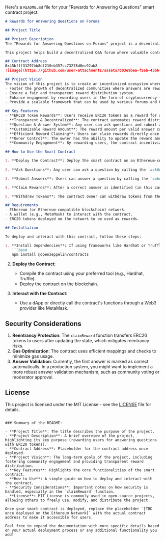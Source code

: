 Here's a `README.md` file for your "Rewards for Answering Questions" smart contract project:

```markdown
# Rewards for Answering Questions on Forums

## Project Title

## Project Description
The "Rewards for Answering Questions on Forums" project is a decentralized platform that incentivizes users by rewarding them with ERC20 tokens for answering questions. This smart contract allows users to ask questions, submit answers, and claim rewards based on the correctness of their answers. The contract is designed to ensure transparency and fairness by automating the reward distribution, which is done via blockchain technology.

This project helps build a decentralized Q&A forum where valuable contributions are rewarded, enhancing community-driven knowledge sharing and engagement.

## Contract Address
0x45bfff31297bb8df210eb357cc73278d0ec92ab8
![image](https://github.com/user-attachments/assets/803e9bea-f5eb-45b6-b836-2ce2d1687d9f)

## Project Vision
The vision of this project is to create an incentivized ecosystem where users are motivated to contribute knowledge by answering questions in decentralized forums. We aim to:
- Foster the growth of decentralized communities where answers are rewarded.
- Ensure a fair and transparent reward distribution system.
- Enhance engagement by rewarding users in the form of cryptocurrency (ERC20 tokens).
- Provide a scalable framework that can be used by various forums and Q&A platforms to reward their contributors.

## Key Features
- **ERC20 Token Rewards**: Users receive ERC20 tokens as a reward for submitting valid answers to questions. This ensures that rewards are fungible and easily transferable.
- **Transparent & Decentralized**: The contract automates reward distribution based on predefined rules, ensuring a transparent and tamper-proof system.
- **Question & Answer System**: Any user can ask questions and submit answers, with the ability to mark answers as correct automatically or through a manual validation process.
- **Customizable Reward Amount**: The reward amount per valid answer can be adjusted by the contract owner using the `updateRewardAmount` function.
- **Efficient Reward Claiming**: Users can claim rewards directly once their answer is marked as correct, with an automatic transfer of tokens to their wallet.
- **Owner Control**: The owner has the ability to update the reward amount and withdraw tokens from the contract, offering flexibility in managing the reward pool.
- **Community Engagement**: By rewarding users, the contract incentivizes active participation, creating a dynamic and vibrant forum environment.

## How to Use the Smart Contract

1. **Deploy the Contract**: Deploy the smart contract on an Ethereum-compatible blockchain (e.g., Ethereum, Binance Smart Chain, or any EVM-compatible network).
   
2. **Ask Questions**: Any user can ask a question by calling the `askQuestion()` function with the question content. The contract will generate a unique ID for the question.

3. **Submit Answers**: Users can answer a question by calling the `submitAnswer()` function. The contract ensures that a user can only answer a question once.

4. **Claim Rewards**: After a correct answer is identified (in this case, automatically after the first answer is submitted), the user can claim the reward via the `claimReward()` function.

5. **Withdraw Tokens**: The contract owner can withdraw tokens from the contract using the `withdraw()` function.

## Requirements
- Ethereum (or Ethereum-compatible blockchain) network.
- A wallet (e.g., MetaMask) to interact with the contract.
- ERC20 tokens deployed on the network to be used as rewards.

## Installation

To deploy and interact with this contract, follow these steps:

1. **Install Dependencies**: If using frameworks like Hardhat or Truffle for deployment, install the necessary dependencies:
   ```bash
   npm install @openzeppelin/contracts
   ```

2. **Deploy the Contract**:
   - Compile the contract using your preferred tool (e.g., Hardhat, Truffle).
   - Deploy the contract on the blockchain.

3. **Interact with the Contract**:
   - Use a dApp or directly call the contract's functions through a Web3 provider like MetaMask.

## Security Considerations

1. **Reentrancy Protection**: The `claimReward` function transfers ERC20 tokens to users after updating the state, which mitigates reentrancy risks.
2. **Gas Optimization**: The contract uses efficient mappings and checks to minimize gas usage.
3. **Answer Validation**: Currently, the first answer is marked as correct automatically. In a production system, you might want to implement a more robust answer validation mechanism, such as community voting or moderator approval.

## License
This project is licensed under the MIT License - see the [LICENSE](LICENSE) file for details.
```

### Summary of the README:

- **Project Title**: The title describes the purpose of the project.
- **Project Description**: A brief overview of the project, highlighting its key purpose (rewarding users for answering questions with ERC20 tokens).
- **Contract Address**: Placeholder for the contract address once deployed.
- **Project Vision**: The long-term goals of the project, including fostering community engagement and providing transparent reward distribution.
- **Key Features**: Highlights the core functionalities of the smart contract.
- **How to Use**: A simple guide on how to deploy and interact with the contract.
- **Security Considerations**: Important notes on how security is handled, especially in the `claimReward` function.
- **License**: MIT License is commonly used in open-source projects, allowing others to freely use, modify, and distribute the project.

Once your smart contract is deployed, replace the placeholder `[TBD once deployed on the Ethereum Network]` with the actual contract address to make it accessible for users. 

Feel free to expand the documentation with more specific details based on your actual deployment process or any additional functionality you add!
